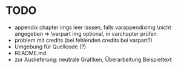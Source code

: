 # TODO
- appendix chapter imgs leer lassen, falls varappendiximg \nicht angegeben => \varpart img optional, in varchapter prüfen
- problem mit credits (bei fehlenden credits bei varpart?)
- Umgebung für Quellcode (?)
- README.md
- zur Auslieferung: neutrale Grafiken, Überarbeitung Beispieltext
